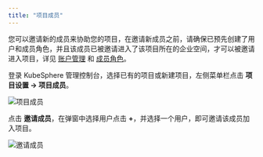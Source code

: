 ```yaml
---
title: "项目成员"
---
```


您可以邀请新的成员来协助您的项目，在邀请新成员之前，请确保已预先创建了用户和成员角色，并且该成员已被邀请进入了该项目所在的企业空间，才可以被邀请进入项目，详见 [账户管理](../../platform-management/account-management) 和 [成员角色](../project-roles)。

登录 KubeSphere 管理控制台，选择已有的项目或新建项目，左侧菜单栏点击 **项目设置 → 项目成员**。

![项目成员](/ae-project-members.png)

点击 **邀请成员**，在弹窗中选择用户点击 **+**，并选择一个用户，即可邀请该成员加入项目。

![邀请成员](/ae-invite-members.png)

